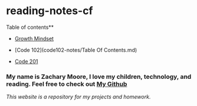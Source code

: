 # reading-notes-cf

Table of contents**

- [Growth Mindset](Code-102/growth.md)

- [Code 102](code102-notes/Table Of Contents.md)

- [Code 201](Code-201/code-201-table.md)

### My name is Zachary Moore, I love my children, technology, and reading. **Feel free to check out [My Github](https://github.com/JamaisVu1)**

*This website is a repository for my projects and homework.*
